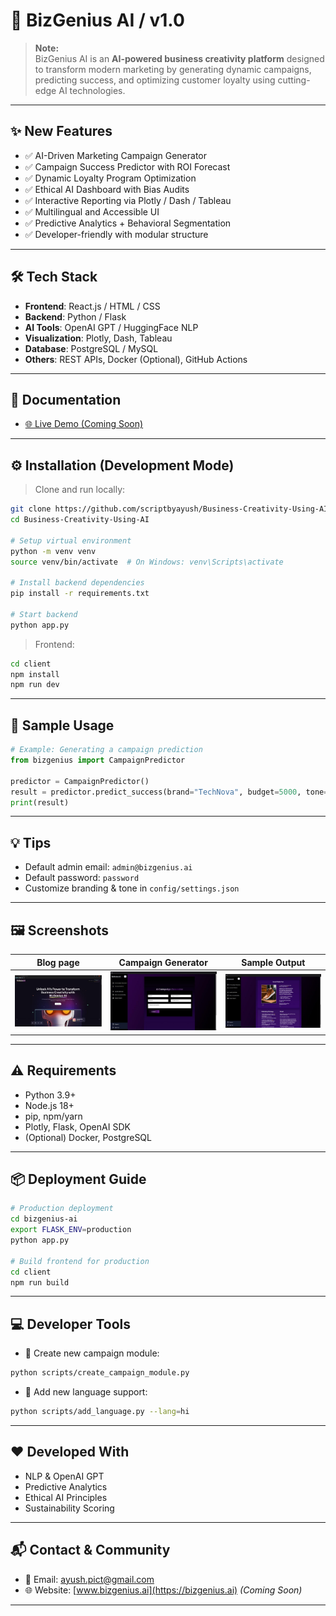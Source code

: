 # 🚀 BizGenius AI / v1.0

> **Note:**  
> BizGenius AI is an **AI-powered business creativity platform** designed to transform modern marketing by generating dynamic campaigns, predicting success, and optimizing customer loyalty using cutting-edge AI technologies.

---

## ✨ New Features

* ✅ AI-Driven Marketing Campaign Generator  
* ✅ Campaign Success Predictor with ROI Forecast  
* ✅ Dynamic Loyalty Program Optimization  
* ✅ Ethical AI Dashboard with Bias Audits  
* ✅ Interactive Reporting via Plotly / Dash / Tableau  
* ✅ Multilingual and Accessible UI  
* ✅ Predictive Analytics + Behavioral Segmentation  
* ✅ Developer-friendly with modular structure  

---

## 🛠️ Tech Stack

* **Frontend**: React.js / HTML / CSS  
* **Backend**: Python / Flask  
* **AI Tools**: OpenAI GPT / HuggingFace NLP  
* **Visualization**: Plotly, Dash, Tableau  
* **Database**: PostgreSQL / MySQL  
* **Others**: REST APIs, Docker (Optional), GitHub Actions  

---

## 📄 Documentation
  
* [🌐 Live Demo (Coming Soon)](#)  
  

---

## ⚙️ Installation (Development Mode)

> Clone and run locally:

```bash
git clone https://github.com/scriptbyayush/Business-Creativity-Using-AI.git
cd Business-Creativity-Using-AI

# Setup virtual environment
python -m venv venv
source venv/bin/activate  # On Windows: venv\Scripts\activate

# Install backend dependencies
pip install -r requirements.txt

# Start backend
python app.py
```

> Frontend:

```bash
cd client
npm install
npm run dev
```

---

## 🧪 Sample Usage

```python
# Example: Generating a campaign prediction
from bizgenius import CampaignPredictor

predictor = CampaignPredictor()
result = predictor.predict_success(brand="TechNova", budget=5000, tone="youthful")
print(result)
```

---

## 💡 Tips

* Default admin email: `admin@bizgenius.ai`  
* Default password: `password`  
* Customize branding & tone in `config/settings.json`  

---

## 🖼️ Screenshots

| Blog page     | Campaign Generator         | Sample Output         |
| ---------------------- | ---------------------- | ---------------------- |
| ![](screenshots/b1.jpeg) | ![](screenshots/b3.jpeg) | ![](screenshots/b4.jpeg) |

---

## ⚠️ Requirements

* Python 3.9+  
* Node.js 18+  
* pip, npm/yarn  
* Plotly, Flask, OpenAI SDK  
* (Optional) Docker, PostgreSQL  

---

## 📦 Deployment Guide

```bash
# Production deployment
cd bizgenius-ai
export FLASK_ENV=production
python app.py

# Build frontend for production
cd client
npm run build
```

---

## 💻 Developer Tools

* 🧰 Create new campaign module:

```bash
python scripts/create_campaign_module.py
```

* 🧩 Add new language support:

```bash
python scripts/add_language.py --lang=hi
```

---

## ❤️ Developed With

* NLP & OpenAI GPT  
* Predictive Analytics  
* Ethical AI Principles  
* Sustainability Scoring  

---

## 📬 Contact & Community

* 📧 Email: [ayush.pict@gmail.com](mailto:ayush.pict@gmail.com)  
* 🌐 Website: [www.bizgenius.ai](https://bizgenius.ai) *(Coming Soon)*  

---

